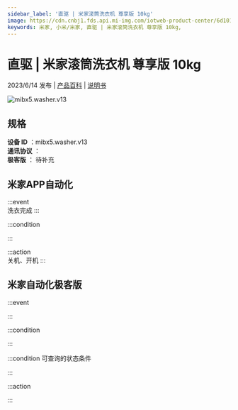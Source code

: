 ```yaml
---
sidebar_label: '直驱 | 米家滚筒洗衣机 尊享版 10kg'
image: https://cdn.cnbj1.fds.api.mi-img.com/iotweb-product-center/6d101dec2b4ec5080241781883467117_1680837556043.png?GalaxyAccessKeyId=AKVGLQWBOVIRQ3XLEW&Expires=9223372036854775807&Signature=u+s/4GQ5VC2nHgXRPxinBhC6uL8=
keywords: 米家, 小米/米家, 直驱 | 米家滚筒洗衣机 尊享版 10kg, 
---
```

# 直驱 | 米家滚筒洗衣机 尊享版 10kg

2023/6/14 发布 | [产品百科](https://home.mi.com/webapp/content/baike/product/index.html?model=mibx5.washer.v13/) | [说明书](https://home.mi.com/views/introduction.html?model=mibx5.washer.v13&region=cn)

![mibx5.washer.v13](https://cdn.cnbj1.fds.api.mi-img.com/iotweb-product-center/6d101dec2b4ec5080241781883467117_1680837556043.png?GalaxyAccessKeyId=AKVGLQWBOVIRQ3XLEW&Expires=9223372036854775807&Signature=u+s/4GQ5VC2nHgXRPxinBhC6uL8=)

## 规格  
> 
**设备 ID** ：mibx5.washer.v13  
**通讯协议** ：  
**极客版**  ： 待补充 


## 米家APP自动化  

:::event  
洗衣完成
:::

:::condition  

:::

:::action   
关机、开机
:::

## 米家自动化极客版  

:::event  

:::

:::condition  

:::

:::condition 可查询的状态条件  

:::

:::action  

:::

        
